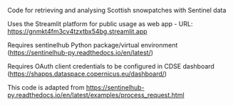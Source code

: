 Code for retrieving and analysing Scottish snowpatches with Sentinel data

Uses the Streamlit platform for public usage as web app - URL: https://gnmkt4fm3cv4tzxtbx54bg.streamlit.app

Requires sentinelhub Python package/virtual environment (https://sentinelhub-py.readthedocs.io/en/latest/)

Requires OAuth client credentials to be configured in CDSE dashboard (https://shapps.dataspace.copernicus.eu/dashboard/)

This code is adapted from https://sentinelhub-py.readthedocs.io/en/latest/examples/process_request.html
